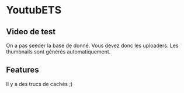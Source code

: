 # YoutubETS

## Video de test
On a pas seeder la base de donné. Vous devez donc les uploaders. Les thumbnails sont générés automatiquement.

## Features
Il y a des trucs de cachés ;)
